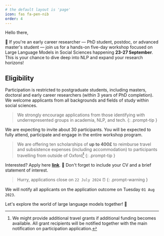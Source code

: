 ```yaml
---
# the default layout is 'page'
icon: fas fa-pen-nib
order: 4
---
```


Hello there,

👀 If you're an early career researcher — PhD student, postdoc, or advanced master's student — join us for a hands-on five-day workshop focused on Large Language Models in Social Sciences happening **23-27 September**. This is your chance to dive deep into NLP and expand your research horizons!

## Eligibility
Participation is restricted to postgraduate students, including masters, doctoral and early career researchers (within 3 years of PhD completion). We welcome applicants from all backgrounds and fields of study within social sciences.

> We strongly encourage applications from those identifying with underrepresented groups in academia, NLP, and tech.
{: .prompt-tip }

We are expecting to invite about 30 participants. You will be expected to fully attend, participate and engage in the entire workshop program. 

> We are offering ten scholarships of **up to 400£** to reimburse travel and subsistence expenses (including accommodation) to participants travelling from outside of Oxford[^footnote]
{: .prompt-tip }

Interested? Apply here [**link**](https://forms.gle/bFCMEm7ZGu9weA6f9). 💼 Don't forget to include your CV and a brief statement of interest.  
> Hurry, applications close on `22 July 2024` ⏰
{: .prompt-warning }

We will notify all applicants on the application outcome on Tuesday `01 Aug 2023`.

Let's explore the world of large language models together! 🎉

[^footnote]: We might provide additional travel grants if additional funding becomes available. All grant recipients will be notified together with the main notification on participation application.   
